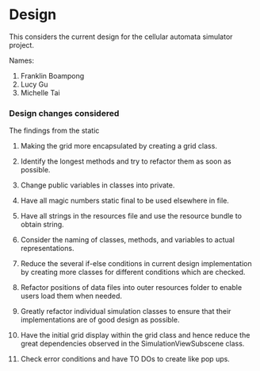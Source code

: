 Design
====

This considers the current design for the cellular automata simulator project.

Names:

1. Franklin Boampong
2. Lucy Gu
3. Michelle Tai

### Design changes considered

The findings from the static 

1. Making the grid more encapsulated by creating a grid class.

2. Identify the longest methods and try to refactor them as soon as possible.

3. Change public variables in classes into private.

4. Have all magic numbers static final to be used elsewhere in file.

5. Have all strings in the resources file and use the resource bundle to obtain string.

6. Consider the naming of classes, methods, and variables to actual representations.

7. Reduce the several if-else conditions in current design implementation by creating more classes for different 
conditions which are checked. 

8. Refactor positions of data files into outer resources folder to enable users load them when needed.

9. Greatly refactor individual simulation classes to ensure that their implementations are of good design as possible.

10. Have the initial grid display within the grid class and hence reduce the great dependencies observed in the 
SimulationViewSubscene class.

11. Check error conditions and have TO DOs to create like pop ups.